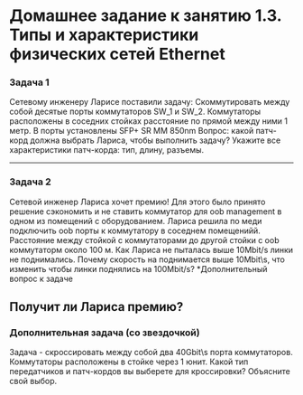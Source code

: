 # Домашнее задание к занятию 1.3. Типы и характеристики физических сетей Ethernet

### Задача 1

Сетевому инженеру Ларисе поставили задачу:
Скоммутировать между собой десятые порты коммутаторов SW_1 и SW_2.
Коммутаторы расположены в соседних стойках расстояние по прямой между ними 1 метр.
В порты установлены SFP+ SR  MM 850nm
Вопрос: какой патч-корд должна выбрать Лариса, чтобы выполнить задачу?
Укажите все характеристики патч-корда: тип, длину, разъемы.

---
### Задача 2
Сетевой инженер Лариса хочет премию! Для этого было принято решение сэкономить и не ставить коммутатор для oob management в одном из помещений с оборудованием. Лариса решила по меди подключить oob порты к коммутатору в соседнем помещенийй. Расстояние между стойкой с коммутаторами до другой стойки с oob коммутаторм около 100 м. Как Лариса не пыталась выше 10Mbit/s линки не поднимались. Почему скорость на поднимается выше 10Mbit\s, что изменить чтобы линки поднялись на 100Mbit/s?
*Дополнительный вопрос к задаче

Получит ли Лариса премию?
---
### Дополнительная задача (со звездочкой)

Задача - скроссировать между собой два 40Gbit\s порта коммутаторов. 
Коммутаторы расположены в стойке через 1 юнит.
Какой тип передатчиков и патч-кордов вы выберете для кроссировки? Объясните свой выбор.

